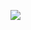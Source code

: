 <a alt="Xiletrade screenshot" target="_blank" rel="noopener noreferrer" href="https://github.com/user-attachments/assets/ba015744-ccc2-4bcb-87e1-e07165fcdb33"><img align="left" class="shot" src="https://github.com/user-attachments/assets/4ea5a37d-795c-4a8c-abac-8b2cef5d9301"></a>